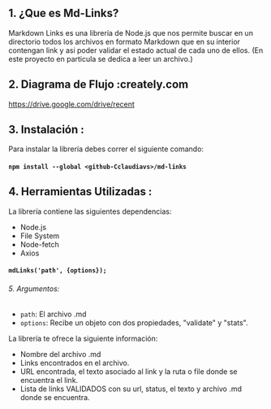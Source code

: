 
## 1. ¿Que es Md-Links?

Markdown Links es una librería de Node.js que nos permite buscar en un directorio todos los archivos en formato Markdown que en su interior contengan link y asi poder validar el estado actual de cada uno de ellos. (En este proyecto en particula se dedica a leer un archivo.)

## 2. Diagrama de Flujo :creately.com
https://drive.google.com/drive/recent


## 3. Instalación :

Para instalar la librería debes correr el siguiente comando:
#### `npm install --global <github-Cclaudiavs>/md-links`

## 4. Herramientas Utilizadas 	:

La librería contiene las siguientes dependencias:
* Node.js
* File System
* Node-fetch
* Axios

#### `mdLinks('path', {options});`

###### 5. Argumentos:
* `path`: El archivo .md
* `options`: Recibe un objeto con dos propiedades, "validate" y "stats". 

La librería te ofrece la siguiente información:

* Nombre del archivo .md
* Links encontrados en el archivo.
* URL encontrada, el texto asociado al link y la ruta o file donde se encuentra el link.
* Lista de links  VALIDADOS con su url, status, el texto y archivo .md donde se          encuentra.





